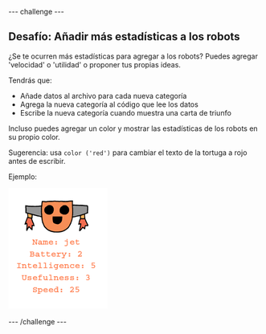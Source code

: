 \--- challenge \---

## Desafío: Añadir más estadísticas a los robots

¿Se te ocurren más estadísticas para agregar a los robots? Puedes agregar 'velocidad' o 'utilidad' o proponer tus propias ideas.

Tendrás que:

+ Añade datos al archivo para cada nueva categoría 
+ Agrega la nueva categoría al código que lee los datos
+ Escribe la nueva categoría cuando muestra una carta de triunfo

Incluso puedes agregar un color y mostrar las estadísticas de los robots en su propio color.

Sugerencia: usa `color ('red')` para cambiar el texto de la tortuga a rojo antes de escribir.

Ejemplo:

![captura de pantalla](images/robotrumps-jet.png)

\--- /challenge \---